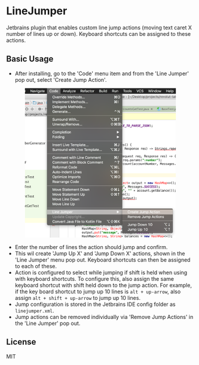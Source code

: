 # LineJumper

Jetbrains plugin that enables custom line jump actions (moving text caret X number of lines up or down). Keyboard shortcuts can be assigned to these actions.

## Basic Usage

- After installing, go to the 'Code' menu item and from the 'Line Jumper' pop out, select 'Create Jump Action'.

<p align="center"><img src="https://github.com/shamwow/LineJumper/blob/master/screen.png" alt="Line Jumper Menu" height="400" /></p>

- Enter the number of lines the action should jump and confirm.
- This wil create 'Jump Up X' and 'Jump Down X' actions, shown in the 'Line Jumper' menu pop out. Keyboard shortcuts can then be assigned to each of these.
- Action is configured to select while jumping if shift is held when using with keyboard shortcuts. To configure this, also assign the same keyboard shortcut with shift held down to the jump action. For example, if the key board shortcut to jump up 10 lines is `alt + up-arrow`, also assign `alt + shift + up-arrow` to jump up 10 lines.
- Jump configuration is stored in the Jetbrains IDE config folder as `linejumper.xml`.
- Jump actions can be removed individually via 'Remove Jump Actions' in the 'Line Jumper' pop out.

## License

MIT
